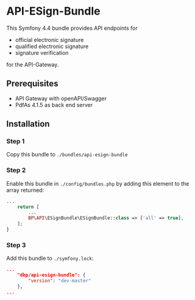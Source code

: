 # API-ESign-Bundle

This Symfony 4.4 bundle provides API endpoints for

- official electronic signature
- qualified electronic signature
- signature verification

for the API-Gateway.

## Prerequisites

- API Gateway with openAPI/Swagger
- PdfAs 4.1.5 as back end server

## Installation

### Step 1

Copy this bundle to `./bundles/api-esign-bundle`

### Step 2

Enable this bundle in `./config/bundles.php` by adding this element to the array returned:

```php
...
    return [
        ...
        BP\API\ESignBundle\ESignBundle::class => ['all' => true],
    ];
}
```

### Step 3

Add this bundle to `./symfony.lock`:

```json
...
    "dbp/api-esign-bundle": {
        "version": "dev-master"
    },
...
```
